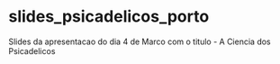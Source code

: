 # slides_psicadelicos_porto
Slides da apresentacao do dia 4 de Marco com o titulo - A Ciencia dos Psicadelicos
